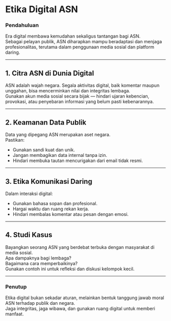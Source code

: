 # Etika Digital ASN

### Pendahuluan
Era digital membawa kemudahan sekaligus tantangan bagi ASN.  
Sebagai pelayan publik, ASN diharapkan mampu beradaptasi dan menjaga profesionalitas, terutama dalam penggunaan media sosial dan platform daring.

---

## 1. Citra ASN di Dunia Digital
ASN adalah wajah negara. Segala aktivitas digital, baik komentar maupun unggahan, bisa mencerminkan nilai dan integritas lembaga.  
Gunakan akun media sosial secara bijak — hindari ujaran kebencian, provokasi, atau penyebaran informasi yang belum pasti kebenarannya.

---

## 2. Keamanan Data Publik
Data yang dipegang ASN merupakan aset negara.  
Pastikan:
- Gunakan sandi kuat dan unik.
- Jangan membagikan data internal tanpa izin.
- Hindari membuka tautan mencurigakan dari email tidak resmi.

---

## 3. Etika Komunikasi Daring
Dalam interaksi digital:
- Gunakan bahasa sopan dan profesional.
- Hargai waktu dan ruang rekan kerja.
- Hindari membalas komentar atau pesan dengan emosi.

---

## 4. Studi Kasus
Bayangkan seorang ASN yang berdebat terbuka dengan masyarakat di media sosial.  
Apa dampaknya bagi lembaga?  
Bagaimana cara memperbaikinya?  
Gunakan contoh ini untuk refleksi dan diskusi kelompok kecil.

---

### Penutup
Etika digital bukan sekadar aturan, melainkan bentuk tanggung jawab moral ASN terhadap publik dan negara.  
Jaga integritas, jaga wibawa, dan gunakan ruang digital untuk memberi manfaat.
